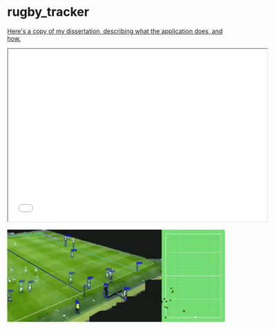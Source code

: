 # rugby_tracker


[Here's a copy of my dissertation, describing what the application does, and how.](./MScAI_Dissertation_TS_20214537_Tom_Keane.pdf)


<iframe src="./MScAI_Dissertation_TS_20214537_Tom_Keane.pdf" width="600" height="400"></iframe>



![Rugby Tracker GIF](./rugby-tracker-example-output.gif)


